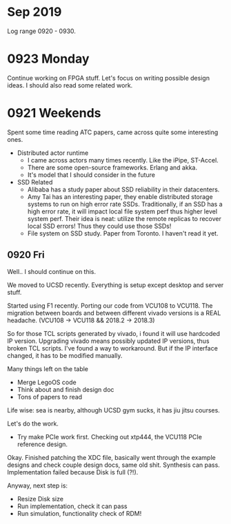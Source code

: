 # Sep 2019

Log range 0920 - 0930.

# 0923 Monday

Continue working on FPGA stuff. Let's focus on writing possible design ideas. I should also read some related work. 

# 0921 Weekends

Spent some time reading ATC papers, came across quite some interesting ones.

- Distributed actor runtime
	- I came across actors many times recently. Like the iPipe, ST-Accel.
	- There are some open-source frameworks. Erlang and akka.
	- It's model that I should consider in the future
- SSD Related
	- Alibaba has a study paper about SSD reliability in their datacenters.
	- Amy Tai has an interesting paper, they enable distributed storage systems to run on high error rate SSDs. Traditionally, if an SSD has a high error rate, it will impact local file system perf thus higher level system perf. Their idea is neat: utilize the remote replicas to recover local SSD errors! Thus they could use those SSDs!
	- File system on SSD study. Paper from Toronto. I haven't read it yet.

## 0920 Fri

Well.. I should continue on this.

We moved to UCSD recently. Everything is setup except desktop and server stuff.

Started using F1 recently. Porting our code from VCU108 to VCU118. The migration
between boards and between different vivado versions is a REAL headache.
(VCU108 -> VCU118 && 2018.2 -> 2018.3)

So for those TCL scripts generated by vivado, i found it will use hardcoded IP version.
Upgrading vivado means possibly updated IP versions, thus broken TCL scripts.
I've found a way to workaround. But if the IP interface changed, it has to be modified manually.

Many things left on the table
- Merge LegoOS code
- Think about and finish design doc
- Tons of papers to read

Life wise: sea is nearby, although UCSD gym sucks, it has jiu jitsu courses.

Let's do the work.

- Try make PCIe work first. Checking out xtp444, the VCU118 PCIe reference design.


Okay. Finished patching the XDC file, basically went through the example designs and check couple design docs, same old shit. Synthesis can pass. Implementation failed because Disk is full (?!).

Anyway, next step is:
- Resize Disk size
- Run implementation, check it can pass
- Run simulation, functionality check of RDM! 